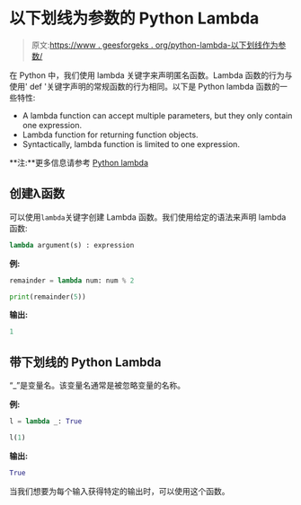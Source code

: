 # 以下划线为参数的 Python Lambda

> 原文:[https://www . geesforgeks . org/python-lambda-以下划线作为参数/](https://www.geeksforgeeks.org/python-lambda-with-underscore-as-an-argument/)

在 Python 中，我们使用 lambda 关键字来声明匿名函数。Lambda 函数的行为与使用' def '关键字声明的常规函数的行为相同。以下是 Python lambda 函数的一些特性:

*   A lambda function can accept multiple parameters, but they only contain one expression.
*   Lambda function for returning function objects.
*   Syntactically, lambda function is limited to one expression.

**注:**更多信息请参考 [Python lambda](https://www.geeksforgeeks.org/python-lambda/)

## 创建λ函数

可以使用`lambda`关键字创建 Lambda 函数。我们使用给定的语法来声明 lambda 函数:

```py
lambda argument(s) : expression
```

**例:**

```py
remainder = lambda num: num % 2

print(remainder(5))
```

**输出:**

```py
1
```

## 带下划线的 Python Lambda

“_”是变量名。该变量名通常是被忽略变量的名称。

**例:**

```py
l = lambda _: True

l(1)
```

**输出:**

```py
True
```

当我们想要为每个输入获得特定的输出时，可以使用这个函数。